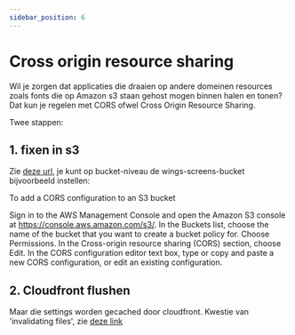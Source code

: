```yaml
---
sidebar_position: 6
---
```


# Cross origin resource sharing

Wil je zorgen dat applicaties die draaien op andere domeinen resources zoals fonts die op Amazon s3 staan gehost mogen binnen halen en tonen? Dat kun je regelen met CORS ofwel Cross Origin Resource Sharing.

Twee stappen:

## 1. fixen in s3

Zie [deze url](https://docs.aws.amazon.com/AmazonS3/latest/userguide/enabling-cors-examples.html), je kunt op bucket-niveau de wings-screens-bucket bijvoorbeeld instellen:

To add a CORS configuration to an S3 bucket

Sign in to the AWS Management Console and open the Amazon S3 console at https://console.aws.amazon.com/s3/.
In the Buckets list, choose the name of the bucket that you want to create a bucket policy for.
Choose Permissions.
In the Cross-origin resource sharing (CORS) section, choose Edit.
In the CORS configuration editor text box, type or copy and paste a new CORS configuration, or edit an existing configuration.

## 2. Cloudfront flushen

Maar die settings worden gecached door cloudfront. Kwestie van 'invalidating files', zie [deze link](https://docs.aws.amazon.com/AmazonCloudFront/latest/DeveloperGuide/Invalidation.html)
